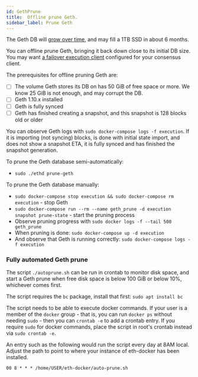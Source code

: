 ```yaml
---
id: GethPrune
title:  Offline prune Geth.
sidebar_label: Prune Geth
---
```


The Geth DB will [grow over time](../Usage/ResourceUsage.md), and may fill a 1TB SSD in
about 6 months.

You can offline prune Geth, bringing it back down close to its initial DB size. You may
want [a failover execution client](../Usage/ClientSetup.md) configured for your consensus client.

The prerequisites for offline pruning Geth are:
- [ ] The volume Geth stores its DB on has 50 GiB of free space or more. We know 25 GiB is not enough, and may corrupt the DB.
- [ ] Geth 1.10.x installed
- [ ] Geth is fully synced
- [ ] Geth has finished creating a snapshot, and this snapshot is 128 blocks old or older

You can observe Geth logs with `sudo docker-compose logs -f execution`. If it is importing (not syncing) blocks, is done with initial
state import, and does not show a snapshot ETA, it is fully synced and has finished the snapshot generation.

To prune the Geth database semi-automatically:
* `sudo ./ethd prune-geth`
  
To prune the Geth database manually:
* `sudo docker-compose stop execution && sudo docker-compose rm execution` - stop Geth
* `sudo docker-compose run --rm --name geth_prune -d execution snapshot prune-state` - start the pruning process
* Observe pruning progress with `sudo docker logs -f --tail 500 geth_prune`
* When pruning is done: `sudo docker-compose up -d execution`
* And observe that Geth is running correctly: `sudo docker-compose logs -f execution`

### Fully automated Geth prune

The script `./autoprune.sh` can be run in crontab to monitor disk space, and start a Geth prune when free disk space is below 100 GiB or below 10%, whichever comes first.

The script requires the `bc` package, install that first: `sudo apt install bc`

The script needs to be able to execute docker commands. If your user is a member of the `docker` group - that is, you can run `docker ps` without needing `sudo` - then you
can `crontab -e` to add a crontab entry. If you require `sudo` for docker commands, place the script in root's crontab instead via `sudo crontab -e`.

An entry such as the following would run the script every day at 8AM local. Adjust the path to point to where your instance of eth-docker has been installed.

```
00 8 * * * /home/USER/eth-docker/auto-prune.sh
```
